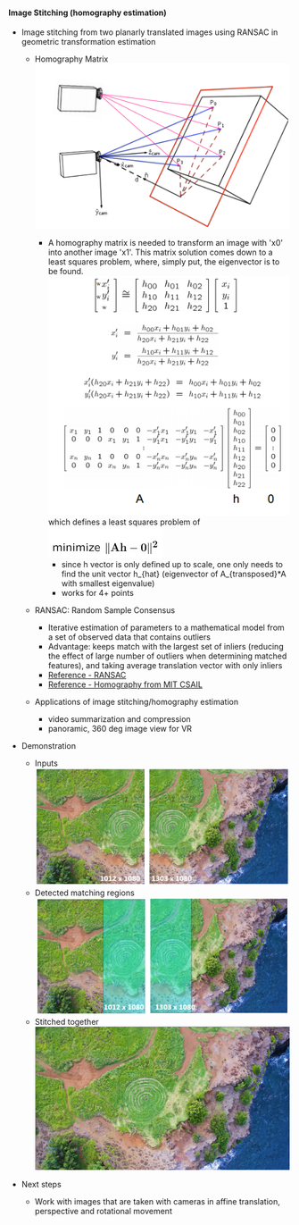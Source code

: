 #### Image Stitching (homography estimation)

- Image stitching from two planarly translated images using RANSAC in geometric transformation estimation
  - Homography Matrix
    ![CameraProjection](Input&#32;Images/camera_projection_ref_csail.png)
    - A homography matrix is needed to transform an image with 'x0' into another image 'x1'. This matrix solution comes down to a least squares problem, where, simply put, the eigenvector is to be found. 
    ![HomographyMatrix](Input&#32;Images/homography_matrix.png)
    which defines a least squares problem of ![Eq](Input&#32;Images/goal_eq.png)
        - since h vector is only defined up to scale, one only needs to find the unit vector h_{hat} (eigenvector of A_{transposed}*A with smallest eigenvalue)
        - works for 4+ points

  - RANSAC: Random Sample Consensus
    - Iterative estimation of parameters to a mathematical model from a set of observed data that contains outliers
    - Advantage: keeps match with the largest set of inliers (reducing the effect of large number of outliers when determining matched features), and taking average translation vector with only inliers
    - [Reference - RANSAC](http://portal.acm.org/citation.cfm?id=358692)
    - [Reference - Homography from MIT CSAIL](http://6.869.csail.mit.edu/fa12/lectures/lecture13ransac/lecture13ransac.pdf)
  - Applications of image stitching/homography estimation
    - video summarization and compression
    - panoramic, 360 deg image view for VR

- Demonstration
  - Inputs
    ![Inputs](Input&#32;Images/input.png)
  - Detected matching regions
    ![Output](Output&#32;Images/output.png)
  - Stitched together
    ![Stitched](Output&#32;Images/planarStitched.png)

- Next steps
  - Work with images that are taken with cameras in affine translation, perspective and rotational movement

